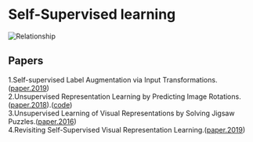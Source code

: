 # Self-Supervised learning

![Relationship](https://github.com/Allen123321/self-supervised_learning/blob/main/image.png)

## Papers
1.Self-supervised Label Augmentation via Input Transformations.([paper.2019](https://arxiv.org/pdf/1910.05872.pdf)) <br>
2.Unsupervised Representation Learning by Predicting Image Rotations.([paper.2018](https://arxiv.org/pdf/1803.07728.pdf)).([code](https://github.com/gidariss/FeatureLearningRotNet)) <br>
3.Unsupervised Learning of Visual Representations by Solving Jigsaw Puzzles.([paper.2016](https://arxiv.org/pdf/1603.09246.pdf)) <br>
4.Revisiting Self-Supervised Visual Representation Learning.([paper.2019](https://arxiv.org/pdf/1901.09005.pdf)) <br>
